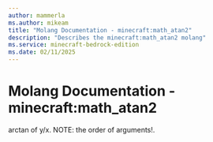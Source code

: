 ```yaml
---
author: mammerla
ms.author: mikeam
title: "Molang Documentation - minecraft:math_atan2"
description: "Describes the minecraft:math_atan2 molang"
ms.service: minecraft-bedrock-edition
ms.date: 02/11/2025 
---
```


# Molang Documentation - minecraft:math_atan2

arctan of y/x.  NOTE: the order of arguments!.
